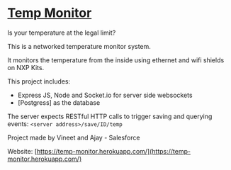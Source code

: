 [Temp Monitor](https://temp-monitor.herokuapp.com/)
============

Is your temperature at the legal limit?

This is a networked temperature monitor system. 

It monitors the temperature from the inside using ethernet and wifi shields on NXP Kits.

This project includes:


*	Express JS, Node and Socket.io for server side websockets
*	[Postgress] as the database


The server expects RESTful HTTP calls to trigger saving and querying events: `<server address>/save/ID/temp`

Project made by Vineet and Ajay - Salesforce


Website: [https://temp-monitor.herokuapp.com/](https://temp-monitor.herokuapp.com/)
